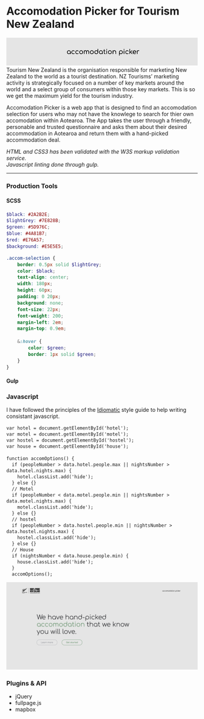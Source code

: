 # Accomodation Picker for Tourism New Zealand
![accom picker](img/accom-pickr.png)
Tourism New Zealand is the organisation responsible for marketing New Zealand to the world as a tourist destination. NZ Tourisms’ marketing activity is strategically focused on a number of key markets around the world and a select group of consumers within those key markets. This is so we get the maximum yield for the tourism industry.

Accomodation Picker is a web app that is designed to find an accomodation selection for users who may not have the knowlege to search for thier own accomodation within Aotearoa. The App takes the user through a friendly, personable and trusted questionnaire and asks them about their desired accommodation in Aotearoa and return them with a hand-picked accommodation deal.

*HTML and CSS3 has been validated with the W3S markup validation service.* <br>
*Javascript linting done through gulp.*

<hr>

### Production Tools

#### SCSS
``` scss
$black: #2A2B2E;
$lightGrey: #7E828B;
$green: #5D976C;
$blue: #4A81B7;
$red: #E76A57;
$background: #E5E5E5;
```
``` scss
.accom-selection {
	border: 0.5px solid $lightGrey;
	color: $black;
	text-align: center;
	width: 180px;
	height: 60px;
	padding: 0 20px;
	background: none;
	font-size: 22px;
	font-weight: 200;
	margin-left: 2em;
	margin-top: 0.9em;

	&:hover {
		color: $green;
		border: 1px solid $green;
	}
}
```

#### Gulp

### Javascript
I have followed the principles of the [Idiomatic](https://github.com/rwaldron/idiomatic.js/) style guide to help writing consistant javascript.


``` snip
var hotel = document.getElementById('hotel');
var motel = document.getElementById('motel');
var hostel = document.getElementById('hostel');
var house = document.getElementById('house');

function accomOptions() {
  if (peopleNumber > data.hotel.people.max || nightsNumber > data.hotel.nights.max) {
    hotel.classList.add('hide');
  } else {}
  // Motel
  if (peopleNumber < data.motel.people.min || nightsNumber > data.motel.nights.max) {
    motel.classList.add('hide');
  } else {}
  // hostel
  if (peopleNumber > data.hostel.people.min || nightsNumber > data.hostel.nights.max) {
    hostel.classList.add('hide');
  } else {}
  // House
  if (nightsNumber < data.house.people.min) {
    house.classList.add('hide');
  }
  accomOptions();
```
![Home page](img/ap-homepage.png)

### Plugins & API
* jQuery
* fullpage.js
* mapbox
